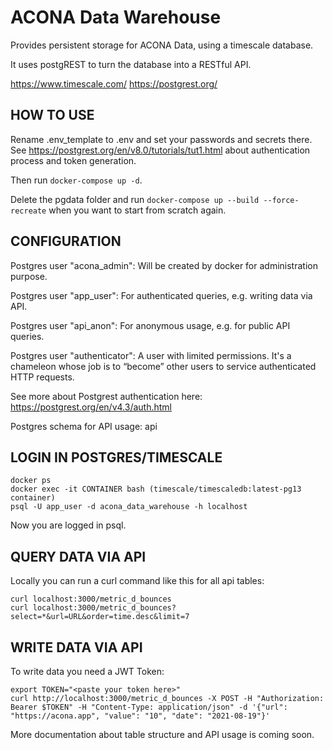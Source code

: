 # ACONA Data Warehouse

Provides persistent storage for ACONA Data, using a timescale database.

It uses postgREST to turn the database into a RESTful API.

https://www.timescale.com/
https://postgrest.org/

## HOW TO USE
Rename .env_template to .env and set your passwords and secrets there.
See https://postgrest.org/en/v8.0/tutorials/tut1.html about authentication
process and token generation.

Then run
`docker-compose up -d`.

Delete the pgdata folder and run
`docker-compose up --build --force-recreate`
when you want to start from scratch again.

## CONFIGURATION
Postgres user "acona_admin": Will be created by docker for administration purpose.

Postgres user "app_user": For authenticated queries, e.g. writing data via API.

Postgres user "api_anon": For anonymous usage, e.g. for public API queries.

Postgres user "authenticator": A user with limited permissions. It's a chameleon whose job is to “become” other users to service authenticated HTTP requests.

See more about Postgrest authentication here: https://postgrest.org/en/v4.3/auth.html

Postgres schema for API usage: api

## LOGIN IN POSTGRES/TIMESCALE

```
docker ps
docker exec -it CONTAINER bash (timescale/timescaledb:latest-pg13 container)
psql -U app_user -d acona_data_warehouse -h localhost
```

Now you are logged in psql.

## QUERY DATA VIA API 

Locally you can run a curl command like this for all api tables:

```
curl localhost:3000/metric_d_bounces
curl localhost:3000/metric_d_bounces?select=*&url=URL&order=time.desc&limit=7
```

## WRITE DATA VIA API 

To write data you need a JWT Token:

```
export TOKEN="<paste your token here>"
curl http://localhost:3000/metric_d_bounces -X POST -H "Authorization: Bearer $TOKEN" -H "Content-Type: application/json" -d '{"url": "https://acona.app", "value": "10", "date": "2021-08-19"}'
 ```

More documentation about table structure and API usage is coming soon.

